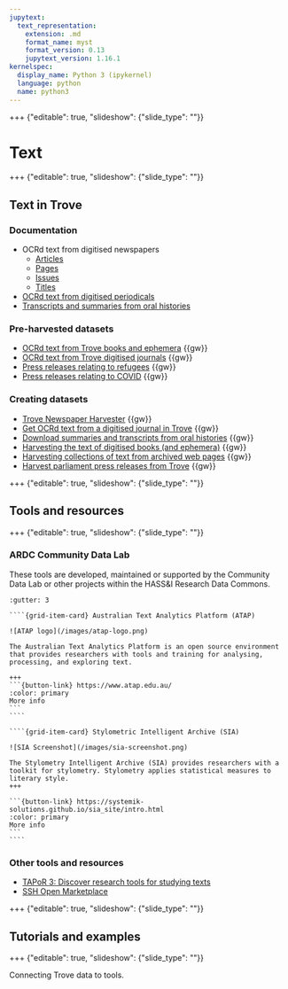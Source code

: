 ```yaml
---
jupytext:
  text_representation:
    extension: .md
    format_name: myst
    format_version: 0.13
    jupytext_version: 1.16.1
kernelspec:
  display_name: Python 3 (ipykernel)
  language: python
  name: python3
---
```


+++ {"editable": true, "slideshow": {"slide_type": ""}}

# Text

+++ {"editable": true, "slideshow": {"slide_type": ""}}

## Text in Trove

### Documentation

- OCRd text from digitised newspapers
  - [Articles](newspapers:data:articles:text)
  - [Pages](newspapers:data:pages:text)
  - [Issues](issue-text)
  - [Titles](newspapers:data:titles:text)
- [OCRd text from digitised periodicals](digitised:periodicals:data:text)
- [Transcripts and summaries from oral histories](oral-histories-transcripts)

### Pre-harvested datasets

- [OCRd text from Trove books and ephemera](https://glam-workbench.net/trove-books/ocrd-text-from-trove-books/) {{gw}}
- [OCRd text from Trove digitised journals](https://glam-workbench.net/trove-journals/ocrd-text-all-journals/) {{gw}}
- [Press releases relating to refugees](https://glam-workbench.net/trove-government/trove-parliament-press-releases-refugees/) {{gw}}
- [Press releases relating to COVID](https://glam-workbench.net/trove-government/trove-parliament-press-releases-covid/) {{gw}}

### Creating datasets

- [Trove Newspaper Harvester](https://glam-workbench.net/trove-harvester/) {{gw}}
- [Get OCRd text from a digitised journal in Trove](https://glam-workbench.net/trove-journals/get-ocrd-text-from-digitised-journal/) {{gw}}
- [Download summaries and transcripts from oral histories](https://glam-workbench.net/trove-music/download-transcripts/) {{gw}}
- [Harvesting the text of digitised books (and ephemera)](https://glam-workbench.net/trove-books/harvesting-text-of-digitised-books/) {{gw}}
- [Harvesting collections of text from archived web pages](https://glam-workbench.net/web-archives/harvesting-text/) {{gw}}
- [Harvest parliament press releases from Trove](https://glam-workbench.net/trove-government/harvest-parliament-press-releases/) {{gw}}

+++ {"editable": true, "slideshow": {"slide_type": ""}}

## Tools and resources

+++ {"editable": true, "slideshow": {"slide_type": ""}}

### ARDC Community Data Lab

These tools are developed, maintained or supported by the Community Data Lab or other projects within the HASS&I Research Data Commons.

`````{grid}
:gutter: 3

````{grid-item-card} Australian Text Analytics Platform (ATAP)

![ATAP logo](/images/atap-logo.png)

The Australian Text Analytics Platform is an open source environment that provides researchers with tools and training for analysing, processing, and exploring text.

+++
```{button-link} https://www.atap.edu.au/
:color: primary
More info
```
````

````{grid-item-card} Stylometric Intelligent Archive (SIA)

![SIA Screenshot](/images/sia-screenshot.png)

The Stylometry Intelligent Archive (SIA) provides researchers with a toolkit for stylometry. Stylometry applies statistical measures to literary style. 
+++

```{button-link} https://systemik-solutions.github.io/sia_site/intro.html
:color: primary
More info
```
````
`````

### Other tools and resources

- [TAPoR 3: Discover research tools for studying texts](https://tapor.ca/home)
- [SSH Open Marketplace](https://marketplace.sshopencloud.eu/)

+++ {"editable": true, "slideshow": {"slide_type": ""}}

## Tutorials and examples

+++ {"editable": true, "slideshow": {"slide_type": ""}}

Connecting Trove data to tools.
